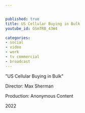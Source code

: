 ```yaml
---


published: true
title: US Cellular Buying in Bulk
youtube_id: GSmTRB_43W4

categories:
- social
- video
- work
- tv commercial
- broadcast
---
```

"US Cellular Buying in Bulk"

Director: Max Sherman

Production: Anonymous Content

2022